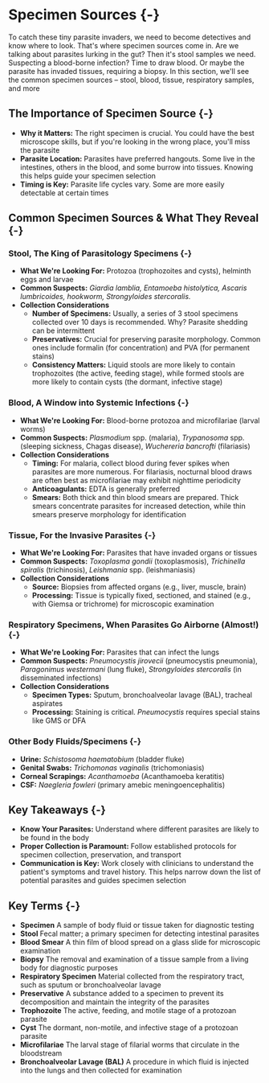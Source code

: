 # Specimen Sources {-}

To catch these tiny parasite invaders, we need to become detectives and know where to look. That's where specimen sources come in. Are we talking about parasites lurking in the gut? Then it's stool samples we need. Suspecting a blood-borne infection? Time to draw blood. Or maybe the parasite has invaded tissues, requiring a biopsy. In this section, we'll see the common specimen sources – stool, blood, tissue, respiratory samples, and more

##  **The Importance of Specimen Source** {-}

*   **Why it Matters:** The right specimen is crucial. You could have the best microscope skills, but if you're looking in the wrong place, you'll miss the parasite
*   **Parasite Location:** Parasites have preferred hangouts. Some live in the intestines, others in the blood, and some burrow into tissues. Knowing this helps guide your specimen selection
*   **Timing is Key:** Parasite life cycles vary. Some are more easily detectable at certain times

##  **Common Specimen Sources & What They Reveal** {-}

### **Stool, The King of Parasitology Specimens** {-}
*   **What We're Looking For:** Protozoa (trophozoites and cysts), helminth eggs and larvae
*   **Common Suspects:** *Giardia lamblia, Entamoeba histolytica, Ascaris lumbricoides, hookworm, Strongyloides stercoralis.*
*   **Collection Considerations**
    *   **Number of Specimens:** Usually, a series of 3 stool specimens collected over 10 days is recommended. Why? Parasite shedding can be intermittent
    *   **Preservatives:** Crucial for preserving parasite morphology. Common ones include formalin (for concentration) and PVA (for permanent stains)
    *   **Consistency Matters:** Liquid stools are more likely to contain trophozoites (the active, feeding stage), while formed stools are more likely to contain cysts (the dormant, infective stage)

### **Blood, A Window into Systemic Infections** {-}
*   **What We're Looking For:** Blood-borne protozoa and microfilariae (larval worms)
*   **Common Suspects:** *Plasmodium* spp. (malaria), *Trypanosoma* spp. (sleeping sickness, Chagas disease), *Wuchereria bancrofti* (filariasis)
*   **Collection Considerations**
    *   **Timing:** For malaria, collect blood during fever spikes when parasites are more numerous. For filariasis, nocturnal blood draws are often best as microfilariae may exhibit nighttime periodicity
    *   **Anticoagulants:** EDTA is generally preferred
    *   **Smears:** Both thick and thin blood smears are prepared. Thick smears concentrate parasites for increased detection, while thin smears preserve morphology for identification

### **Tissue, For the Invasive Parasites** {-}
*   **What We're Looking For:** Parasites that have invaded organs or tissues
*   **Common Suspects:** *Toxoplasma gondii* (toxoplasmosis), *Trichinella spiralis* (trichinosis), *Leishmania* spp. (leishmaniasis)
*   **Collection Considerations**
    *   **Source:** Biopsies from affected organs (e.g., liver, muscle, brain)
    *   **Processing:** Tissue is typically fixed, sectioned, and stained (e.g., with Giemsa or trichrome) for microscopic examination

### **Respiratory Specimens, When Parasites Go Airborne (Almost!)** {-}
*   **What We're Looking For:** Parasites that can infect the lungs
*   **Common Suspects:** *Pneumocystis jirovecii* (pneumocystis pneumonia), *Paragonimus westermani* (lung fluke), *Strongyloides stercoralis* (in disseminated infections)
*   **Collection Considerations**
    *   **Specimen Types:** Sputum, bronchoalveolar lavage (BAL), tracheal aspirates
    *   **Processing:** Staining is critical. *Pneumocystis* requires special stains like GMS or DFA

### **Other Body Fluids/Specimens** {-}
*   **Urine:** *Schistosoma haematobium* (bladder fluke)
*   **Genital Swabs:** *Trichomonas vaginalis* (trichomoniasis)
*   **Corneal Scrapings:** *Acanthamoeba* (Acanthamoeba keratitis)
*   **CSF:** *Naegleria fowleri* (primary amebic meningoencephalitis)

##  **Key Takeaways** {-}

*   **Know Your Parasites:** Understand where different parasites are likely to be found in the body
*   **Proper Collection is Paramount:** Follow established protocols for specimen collection, preservation, and transport
*   **Communication is Key:** Work closely with clinicians to understand the patient's symptoms and travel history. This helps narrow down the list of potential parasites and guides specimen selection

##  **Key Terms** {-}

*  **Specimen** A sample of body fluid or tissue taken for diagnostic testing
*  **Stool** Fecal matter; a primary specimen for detecting intestinal parasites
*  **Blood Smear** A thin film of blood spread on a glass slide for microscopic examination
*  **Biopsy** The removal and examination of a tissue sample from a living body for diagnostic purposes
*  **Respiratory Specimen** Material collected from the respiratory tract, such as sputum or bronchoalveolar lavage
*  **Preservative** A substance added to a specimen to prevent its decomposition and maintain the integrity of the parasites
*  **Trophozoite** The active, feeding, and motile stage of a protozoan parasite
*  **Cyst** The dormant, non-motile, and infective stage of a protozoan parasite
*  **Microfilariae** The larval stage of filarial worms that circulate in the bloodstream
*  **Bronchoalveolar Lavage (BAL)** A procedure in which fluid is injected into the lungs and then collected for examination
